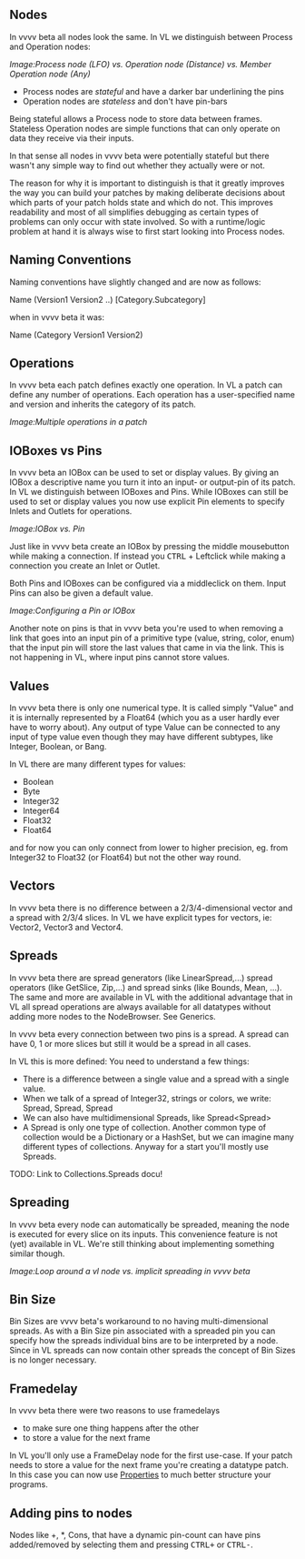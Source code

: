 ## Nodes
In vvvv beta all nodes look the same. In VL we distinguish between Process and Operation nodes:

*Image:Process node (LFO) vs. Operation node (Distance) vs. Member Operation node (Any)*

* Process nodes are *stateful* and have a darker bar underlining the pins
* Operation nodes are *stateless* and don't have pin-bars

Being stateful allows a Process node to store data between frames. Stateless Operation nodes are simple functions that can only operate on data they receive via their inputs.

In that sense all nodes in vvvv beta were potentially stateful but there wasn't any simple way to find out whether they actually were or not.

The reason for why it is important to distinguish is that it greatly improves the way you can build your patches by making deliberate decisions about which parts of your patch holds state and which do not. This improves readability and most of all simplifies debugging as certain types of problems can only occur with state involved. So with a runtime/logic problem at hand it is always wise to first start looking into Process nodes.

## Naming Conventions
Naming conventions have slightly changed and are now as follows:

Name (Version1 Version2 ..) [Category.Subcategory]

when in vvvv beta it was:

Name (Category Version1 Version2)

## Operations
In vvvv beta each patch defines exactly one operation. In VL a patch can define any number of operations. Each operation has a user-specified name and version and inherits the category of its patch.

*Image:Multiple operations in a patch*

## IOBoxes vs Pins
In vvvv beta an IOBox can be used to set or display values. By giving an IOBox a descriptive name you turn it into an input- or output-pin of its patch. In VL we distinguish between IOBoxes and Pins. While IOBoxes can still be used to set or display values you now use explicit Pin elements to specify Inlets and Outlets for operations.

*Image:IOBox vs. Pin*

Just like in vvvv beta create an IOBox by pressing the middle mousebutton while making a connection. If instead you <span class="keyseq"><kbd>CTRL</kbd></span> + Leftclick while making a connection you create an Inlet or Outlet.

Both Pins and IOBoxes can be configured via a middleclick on them. Input Pins can also be given a default value.

*Image:Configuring a Pin or IOBox*

Another note on pins is that in vvvv beta you're used to when removing a link that goes into an input pin of a primitive type (value, string, color, enum) that the input pin will store the last values that came in via the link. This is not happening in VL, where input pins cannot store values.

## Values
In vvvv beta there is only one numerical type. It is called simply "Value" and it is internally represented by a Float64 (which you as a user hardly ever have to worry about). Any output of type Value can be connected to any input of type value even though they may have different subtypes, like Integer, Boolean, or Bang.

In VL there are many different types for values:

* Boolean
* Byte
* Integer32
* Integer64
* Float32
* Float64

and for now you can only connect from lower to higher precision, eg. from Integer32 to Float32 (or Float64) but not the other way round.

## Vectors
In vvvv beta there is no difference between a 2/3/4-dimensional vector and a spread with 2/3/4 slices. In VL we have explicit types for vectors, ie: Vector2, Vector3 and Vector4.

## Spreads
In vvvv beta there are spread generators (like LinearSpread,...) spread operators (like GetSlice, Zip,...) and spread sinks (like Bounds, Mean, ...). The same and more are available in VL with the additional advantage that in VL all spread operations are always available for all datatypes without adding more nodes to the NodeBrowser. See Generics.

In vvvv beta every connection between two pins is a spread. A spread can have 0, 1 or more slices but still it would be a spread in all cases.

In VL this is more defined: You need to understand a few things:

* There is a difference between a single value and a spread with a single value.
* When we talk of a spread of Integer32, strings or colors, we write: Spread<Integer32>, Spread<String>, Spread<RGBA>
* We can also have multidimensional Spreads, like Spread<Spread<Float32>>
* A Spread is only one type of collection. Another common type of collection would be a Dictionary or a HashSet, but we can imagine many different types of collections. Anyway for a start you'll mostly use Spreads.

TODO: Link to Collections.Spreads docu!

## Spreading
In vvvv beta every node can automatically be spreaded, meaning the node is executed for every slice on its inputs. This convenience feature is not (yet) available in VL. We're still thinking about implementing something similar though.

*Image:Loop around a vl node vs. implicit spreading in vvvv beta*

## Bin Size
Bin Sizes are vvvv beta's workaround to no having multi-dimensional spreads. As with a Bin Size pin associated with a spreaded pin you can specify how the spreads individual bins are to be interpreted by a node. Since in VL spreads can now contain other spreads the concept of Bin Sizes is no longer necessary.

## Framedelay
In vvvv beta there were two reasons to use framedelays

* to make sure one thing happens after the other
* to store a value for the next frame

In VL you'll only use a FrameDelay node for the first use-case. If your patch needs to store a value for the next frame you're creating a datatype patch. In this case you can now use [Properties](../../language/properties.md) to much better structure your programs.

## Adding pins to nodes
Nodes like +, \*, Cons, that have a dynamic pin-count can have pins added/removed by selecting them and pressing <span class="keyseq"><kbd>CTRL</kbd><kbd>+</kbd></span> or <span class="keyseq"><kbd>CTRL</kbd><kbd>-</kbd></span>.
